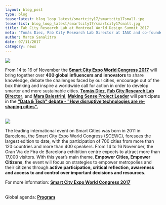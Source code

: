 ```yaml
---
layout: blog_post
type: blog
teaserlatest: blog_loop_latest/smartcity17/smartcity17small.jpg
teaserlist: blog_loop_latest/smartcity17/smartcity17small.jpg
title: Fab City Research Lab at Montreal World Design Summit 2017
meta: "Tomás Diez, Fab City Research Lab Director at IAAC and co-founder of Fab Lab Barcelona, has been invited as a keynote speaker at the Montreal World Design Summit with Alejandro Aravena, Jan Gehl and many other experts coming from all over the world."
author: Marco Sanalitro
date: 07/11/2017 
category: news
---
```


<img src= "http://www.fablabbcn.org/img/blog/blog_loop_latest/smartcity17/smartcity171.jpg" align="middle"> 
<br>

From 14 to 16 of November the <strong><a href="http://www.smartcityexpo.com/it/">Smart City Expo World Congress 2017</a></strong> will bring together over <strong>400 global influencers and innovators</strong> to share knowledge, debate the challenges faced by our cities, encourage out of the box thinking and inspire a worldwide call for action in order to develop smarter and more sustainable cities. <strong><a href="https://fablabbcn.org/about_us.html">Tomás Diez</a></strong>, <strong><a href="http://fab.city/">Fab City Research Lab Director</a></strong>, and <strong><a href="https://fablabbcn.org/about_us.html">Mara Balestrini</a></strong>, <strong><a href="http://making-sense.eu/">Making Sense Project Leader</a></strong> will participate in the <strong><a href="http://www.smartcityexpo.com/en/topic-data">"Data & Tech" debate - "How disruptive technologies are re-shaping cities".</a></strong><br><br>

<img src= "http://www.fablabbcn.org/img/blog/blog_loop_latest/smartcity17/smartcity172.jpg" align="middle"> 
<br>

The leading international event on Smart Cities was born in 2011 in Barcelona, the Smart City Expo World Congress (SCEWC), foresees the largest edition to date, with the participation of 700 cities from more than 120 countries  and more than 400 speakers. From 14 to 16 November, the Gran Vía de Fira de Barcelona exhibition centre expects to attract more than 17,000 visitors. With this year’s main theme, <strong>Empower Cities, Empower Citizens</strong>, the event will focus on strategies to empower metropolies and their citizens through <strong>active participation, critical reflection, awareness and access to and control over important decisions and resources</strong>.

For more information: <strong><a href="http://www.smartcityexpo.com/it/">Smart City Expo World Congress 2017</a></strong><br><br>

Global agenda: <strong><a href="http://www.smartcityexpo.com/it/agenda-2017">Program</a></strong><br><br>
